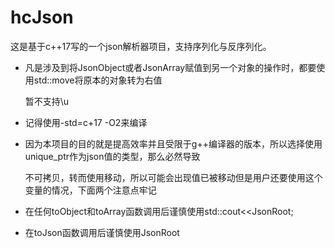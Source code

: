 # hcJson
这是基于c++17写的一个json解析器项目，支持序列化与反序列化。

* 凡是涉及到将JsonObject或者JsonArray赋值到另一个对象的操作时，都要使用std::move将原本的对象转为右值

  暂不支持\u

* 记得使用-std=c+17 -O2来编译

* 因为本项目的目的就是提高效率并且受限于g++编译器的版本，所以选择使用unique_ptr作为json值的类型，那么必然导致

  不可拷贝，转而使用移动，所以可能会出现值已被移动但是用户还要使用这个变量的情况，下面两个注意点牢记

* 在任何toObject和toArray函数调用后谨慎使用std::cout<<JsonRoot;

* 在toJson函数调用后谨慎使用JsonRoot

